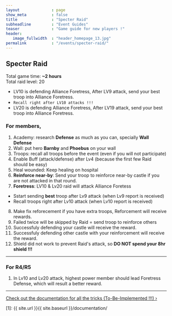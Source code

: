 ```yaml
---
layout              : page
show_meta           : false
title               : "Specter Raid"
subheadline         : "Event Guides"
teaser              : "Game guide for new players !"
header:
   image_fullwidth  : "header_homepage_13.jpg"
permalink           : "/events/specter-raid/"
---
```

## Specter Raid 
Total game time: **~2 hours**<br>
Total raid level: 20 <br>

* LV10 is defending Alliance Foretress, After LV9 attack, send your best troop into Alliance Foretress.
* `Recall right after LV10 attacks !!!`
* LV20 is defending Alliance Foretress, After LV19 attack, send your best troop into Alliance Foretress.

### For members, 
1. Academy: research **Defense** as much as you can, specially **Wall Defense**
2. Wall: put hero **Barnby** and **Phoebus** on your wall
3. Troops: recall all troops before the event (even if you will not participate)
4. Enable Buff (attack/defense) after Lv4 (because the first few Raid should be easy)
5. Heal wounded: Keep healing on hospital
6. **Reinforce near-by**: Send your troop to reinforce near-by castle if you are not attacked in that round.
7. **Foretress**: LV10 & Lv20 raid will attack Alliance Foretess 
  - Sstart sending **best** troop after Lv9 attack (when Lv9 report is received)
  - Recall troops right after Lv10 attack (when Lv10 report is received)
8. Make fix reforecement if you have extra troops, Reforcement will receive rewards.
9. Failed twice will be skipped by Raid = send troop to reinforce others
10. Successfuly defending your castle will receive the reward.
11. Successfuly defending other castle with your reinforcement will receive the reward.
12. Shield did not work to prevent Raid's attack, so **DO NOT spend your 8hr shield !!!**

---
### For R4/R5
1. In Lv10 and Lv20 attack, highest power member should lead Foretress Defense, which will result a better reward.

---
<a class="radius button small" href="{{ site.url }}{{ site.baseurl }}/documentation/">Check out the documentation for all the tricks (To-Be-Implemented !!!) ›</a>


 [1]: {{ site.url }}{{ site.baseurl }}/documentation/
